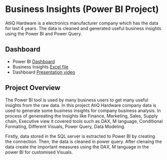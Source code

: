 
# Business Insights (Power BI Project)

AtliQ Hardware is a electronics manufacturer company which has the data for last 4 years. The data is cleaned and generated useful business insights using the Power BI and Power Query.


## Dashboard

 - Power BI [Dashboard]([https://app.powerbi.com/groups/me/reports/6e0f0ac1-5ffb-4305-8ccb-6f87cfb942ab/ReportSectionb61e65316a65559042d7?experience=power-bi](https://app.powerbi.com/view?r=eyJrIjoiYzZmZDFjZGYtZTc0ZS00MDY1LTk1NjEtY2Q0YjI4MWY3OWU4IiwidCI6ImM2ZTU0OWIzLTVmNDUtNDAzMi1hYWU5LWQ0MjQ0ZGM1YjJjNCJ9))
 - Business Insights [Excel file](https://github.com/Manojcodedata/Power-BI-Project/blob/main/Business%20Insights%20Power%20Bi%20(1).xlsx)
 - Dashboard [Presentation video](https://www.linkedin.com/in/sai-manoj-pacha-879b77220/)


## Project Overview

The Power BI tool is used by many business users to get many useful insights from the raw data. In this project AtiQ Hardware company data is used to generate some business insights for company business analysis. In process of genereating the Insights like Finance, Marketing, Sales, Supply chain, Executive view it covered tools such as DAX, M language, Conditional Formating, Different Visuals, Power Query, Data Modeling.

Firstly, data stored in the SQL server is extracted to Power BI by creating the connection. Then, the data is cleaned in power query.
After clenaing the data create the important measures using the DAX, M language in the power BI for customised Visuals.
